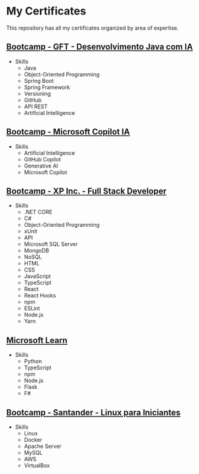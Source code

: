 # My Certificates

This repository has all my certificates organized by area of expertise.

## [Bootcamp - GFT - Desenvolvimento Java com IA](https://web.dio.me/track/coding-future-gft-desenvolvimento-java-com-ia)
- Skills
  - Java
  - Object-Oriented Programming
  - Spring Boot
  - Spring Framework
  - Versioning
  - GitHub
  - API REST
  - Artificial Intelligence

## [Bootcamp - Microsoft Copilot IA](https://web.dio.me/track/microsoft-copilot-ai)
- Skills
  - Artificial Intelligence
  - GitHub Copilot
  - Generative AI
  - Microsoft Copilot

## [Bootcamp - XP Inc. - Full Stack Developer](https://web.dio.me/track/coding-the-future-xp-full-stack-developer)
- Skills
  - .NET CORE
  - C#
  - Object-Oriented Programming
  - xUnit
  - API
  - Microsoft SQL Server
  - MongoDB
  - NoSQL
  - HTML
  - CSS
  - JavaScript
  - TypeScript
  - React
  - React Hooks
  - npm
  - ESLint
  - Node.js
  - Yarn

## [Microsoft Learn](https://learn.microsoft.com/pt-br/)
- Skills
  - Python
  - TypeScript
  - npm
  - Node.js
  - Flask
  - F#

## [Bootcamp - Santander - Linux para Iniciantes](https://web.dio.me/track/santander-linux-para-iniciantes)
- Skills
  - Linux
  - Docker
  - Apache Server
  - MySQL
  - AWS
  - VirtualBox
